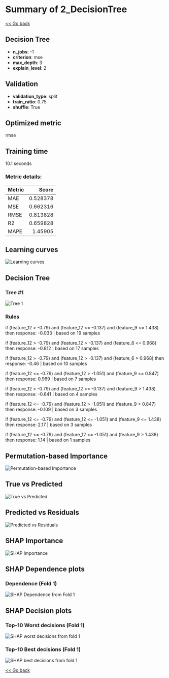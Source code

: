 # Summary of 2_DecisionTree

[<< Go back](../README.md)


## Decision Tree
- **n_jobs**: -1
- **criterion**: mse
- **max_depth**: 3
- **explain_level**: 2

## Validation
 - **validation_type**: split
 - **train_ratio**: 0.75
 - **shuffle**: True

## Optimized metric
rmse

## Training time

10.1 seconds

### Metric details:
| Metric   |    Score |
|:---------|---------:|
| MAE      | 0.528378 |
| MSE      | 0.662316 |
| RMSE     | 0.813828 |
| R2       | 0.659828 |
| MAPE     | 1.45905  |



## Learning curves
![Learning curves](learning_curves.png)

## Decision Tree 

### Tree #1
![Tree 1](learner_fold_0_tree.svg)

### Rules

if (feature_12 > -0.79) and (feature_12 <= -0.137) and (feature_9 <= 1.438) then response: -0.033 | based on 19 samples

if (feature_12 > -0.79) and (feature_12 > -0.137) and (feature_6 <= 0.968) then response: -0.812 | based on 17 samples

if (feature_12 > -0.79) and (feature_12 > -0.137) and (feature_6 > 0.968) then response: -0.46 | based on 10 samples

if (feature_12 <= -0.79) and (feature_12 > -1.051) and (feature_9 <= 0.847) then response: 0.969 | based on 7 samples

if (feature_12 > -0.79) and (feature_12 <= -0.137) and (feature_9 > 1.438) then response: -0.641 | based on 4 samples

if (feature_12 <= -0.79) and (feature_12 > -1.051) and (feature_9 > 0.847) then response: -0.109 | based on 3 samples

if (feature_12 <= -0.79) and (feature_12 <= -1.051) and (feature_9 <= 1.438) then response: 2.17 | based on 3 samples

if (feature_12 <= -0.79) and (feature_12 <= -1.051) and (feature_9 > 1.438) then response: 1.14 | based on 1 samples





## Permutation-based Importance
![Permutation-based Importance](permutation_importance.png)
## True vs Predicted

![True vs Predicted](true_vs_predicted.png)


## Predicted vs Residuals

![Predicted vs Residuals](predicted_vs_residuals.png)



## SHAP Importance
![SHAP Importance](shap_importance.png)

## SHAP Dependence plots

### Dependence (Fold 1)
![SHAP Dependence from Fold 1](learner_fold_0_shap_dependence.png)

## SHAP Decision plots

### Top-10 Worst decisions (Fold 1)
![SHAP worst decisions from fold 1](learner_fold_0_shap_worst_decisions.png)
### Top-10 Best decisions (Fold 1)
![SHAP best decisions from fold 1](learner_fold_0_shap_best_decisions.png)

[<< Go back](../README.md)

